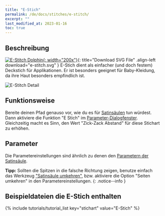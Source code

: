 ```yaml
---
title: "E-Stich"
permalink: /de/docs/stitches/e-stitch/
excerpt: ""
last_modified_at: 2023-01-16
toc: true
---
```

## Beschreibung

[![E-Stitch Dolphin](/assets/images/docs/e-stitch-example.jpg){: width="200x"}](/assets/images/docs/e-stitch.svg){: title="Download SVG File" .align-left download="e-stitch.svg" }
E-Stich dient als einfacher (und doch festem) Deckstich für Applikationen. Er ist besonders geeignet für Baby-Kleidung, da ihre Haut besonders empfindlich ist.

![E-Stitch Detail](/assets/images/docs/e-stitch-detail.jpg)

## Funktionsweise

Bereite deinen Pfad genauso vor, wie du es für [Satinsäulen](/de/docs/stitches/satin-column) tun würdest. Dann aktiviere die Funktion "E Stich" im [Parameter-Dialogfenster](/de/docs/params/#satinsäule). Gleichzeitig macht es Sinn, den Wert "Zick-Zack Abstand" für diese Stichart zu erhöhen.

## Parameter

Die Parametereinstellungen sind ähnlich zu denen den [Parametern der Satinsäule](/de/docs/stitches/satin-column).

**Tipp:** Sollten die Spitzen in die falsche Richtung zeigen, benutze einfach das Werkzeug ["Satinsäule umkehren"](/de/docs/satin-tools/#satinsäule-umkehren), bzw. aktiviere die Option "Seiten umkehren" in den Parametereinstellungen.
{: .notice--info }

## Beispieldateien die E-Stich enthalten
{% include tutorials/tutorial_list key="stichart" value="E-Stich" %}

